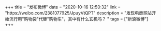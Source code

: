 +++
title = "发布微博"
date = "2020-10-16 12:50:32"
link = "https://weibo.com/2381077925/JpuyVtQPT"
description = "发现电商网站开始流行用\"购物袋\"代替\"购物车\"，其中有什么玄机吗？ "
tags = ["新浪微博"]
+++
